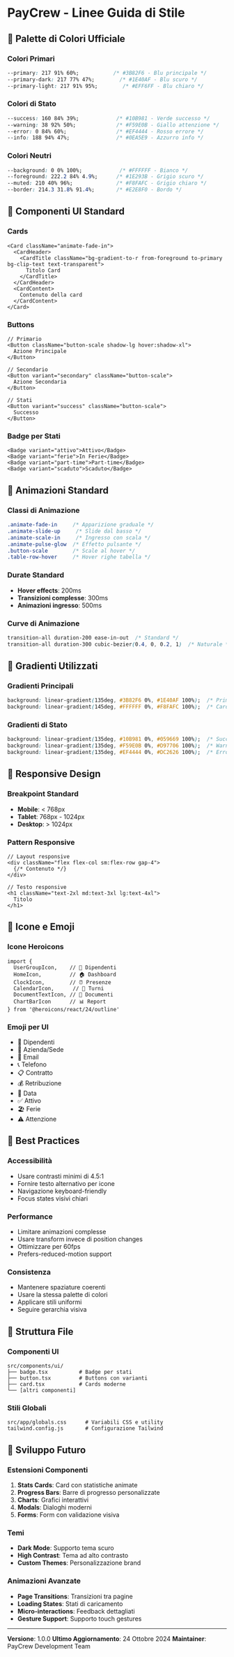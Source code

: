 # PayCrew - Linee Guida di Stile

## 🎨 Palette di Colori Ufficiale

### Colori Primari
```css
--primary: 217 91% 60%;           /* #3B82F6 - Blu principale */
--primary-dark: 217 77% 47%;        /* #1E40AF - Blu scuro */
--primary-light: 217 91% 95%;        /* #EFF6FF - Blu chiaro */
```

### Colori di Stato
```css
--success: 160 84% 39%;            /* #10B981 - Verde successo */
--warning: 38 92% 50%;             /* #F59E0B - Giallo attenzione */
--error: 0 84% 60%;                /* #EF4444 - Rosso errore */
--info: 188 94% 47%;               /* #0EA5E9 - Azzurro info */
```

### Colori Neutri
```css
--background: 0 0% 100%;            /* #FFFFFF - Bianco */
--foreground: 222.2 84% 4.9%;      /* #1E293B - Grigio scuro */
--muted: 210 40% 96%;              /* #F8FAFC - Grigio chiaro */
--border: 214.3 31.8% 91.4%;       /* #E2E8F0 - Bordo */
```

## 🎯 Componenti UI Standard

### Cards
```tsx
<Card className="animate-fade-in">
  <CardHeader>
    <CardTitle className="bg-gradient-to-r from-foreground to-primary bg-clip-text text-transparent">
      Titolo Card
    </CardTitle>
  </CardHeader>
  <CardContent>
    Contenuto della card
  </CardContent>
</Card>
```

### Buttons
```tsx
// Primario
<Button className="button-scale shadow-lg hover:shadow-xl">
  Azione Principale
</Button>

// Secondario
<Button variant="secondary" className="button-scale">
  Azione Secondaria
</Button>

// Stati
<Button variant="success" className="button-scale">
  Successo
</Button>
```

### Badge per Stati
```tsx
<Badge variant="attivo">Attivo</Badge>
<Badge variant="ferie">In Ferie</Badge>
<Badge variant="part-time">Part-time</Badge>
<Badge variant="scaduto">Scaduto</Badge>
```

## 🚀 Animazioni Standard

### Classi di Animazione
```css
.animate-fade-in     /* Apparizione graduale */
.animate-slide-up     /* Slide dal basso */
.animate-scale-in     /* Ingresso con scala */
.animate-pulse-glow  /* Effetto pulsante */
.button-scale        /* Scale al hover */
.table-row-hover     /* Hover righe tabella */
```

### Durate Standard
- **Hover effects**: 200ms
- **Transizioni complesse**: 300ms
- **Animazioni ingresso**: 500ms

### Curve di Animazione
```css
transition-all duration-200 ease-in-out  /* Standard */
transition-all duration-300 cubic-bezier(0.4, 0, 0.2, 1)  /* Naturale */
```

## 🎨 Gradienti Utilizzati

### Gradienti Principali
```css
background: linear-gradient(135deg, #3B82F6 0%, #1E40AF 100%);  /* Primary */
background: linear-gradient(145deg, #FFFFFF 0%, #F8FAFC 100%);  /* Card */
```

### Gradienti di Stato
```css
background: linear-gradient(135deg, #10B981 0%, #059669 100%);  /* Success */
background: linear-gradient(135deg, #F59E0B 0%, #D97706 100%);  /* Warning */
background: linear-gradient(135deg, #EF4444 0%, #DC2626 100%);  /* Error */
```

## 📱 Responsive Design

### Breakpoint Standard
- **Mobile**: < 768px
- **Tablet**: 768px - 1024px
- **Desktop**: > 1024px

### Pattern Responsive
```tsx
// Layout responsive
<div className="flex flex-col sm:flex-row gap-4">
  {/* Contenuto */}
</div>

// Testo responsive
<h1 className="text-2xl md:text-3xl lg:text-4xl">
  Titolo
</h1>
```

## 🎯 Icone e Emoji

### Icone Heroicons
```tsx
import { 
  UserGroupIcon,    // 👥 Dipendenti
  HomeIcon,         // 🏠 Dashboard
  ClockIcon,        // ⏰ Presenze
  CalendarIcon,      // 📅 Turni
  DocumentTextIcon, // 📄 Documenti
  ChartBarIcon      // 📊 Report
} from '@heroicons/react/24/outline'
```

### Emoji per UI
- 👥 Dipendenti
- 🏢 Azienda/Sede
- 📧 Email
- 📞 Telefono
- 📋 Contratto
- 💰 Retribuzione
- 📅 Data
- ✅ Attivo
- 🏖️ Ferie
- ⚠️ Attenzione

## 🔧 Best Practices

### Accessibilità
- Usare contrasti minimi di 4.5:1
- Fornire testo alternativo per icone
- Navigazione keyboard-friendly
- Focus states visivi chiari

### Performance
- Limitare animazioni complesse
- Usare transform invece di position changes
- Ottimizzare per 60fps
- Prefers-reduced-motion support

### Consistenza
- Mantenere spaziature coerenti
- Usare la stessa palette di colori
- Applicare stili uniformi
- Seguire gerarchia visiva

## 📁 Struttura File

### Componenti UI
```
src/components/ui/
├── badge.tsx          # Badge per stati
├── button.tsx         # Buttons con varianti
├── card.tsx           # Cards moderne
└── [altri componenti]
```

### Stili Globali
```
src/app/globals.css      # Variabili CSS e utility
tailwind.config.js       # Configurazione Tailwind
```

## 🚀 Sviluppo Futuro

### Estensioni Componenti
1. **Stats Cards**: Card con statistiche animate
2. **Progress Bars**: Barre di progresso personalizzate
3. **Charts**: Grafici interattivi
4. **Modals**: Dialoghi moderni
5. **Forms**: Form con validazione visiva

### Temi
- **Dark Mode**: Supporto tema scuro
- **High Contrast**: Tema ad alto contrasto
- **Custom Themes**: Personalizzazione brand

### Animazioni Avanzate
- **Page Transitions**: Transizioni tra pagine
- **Loading States**: Stati di caricamento
- **Micro-interactions**: Feedback dettagliati
- **Gesture Support**: Supporto touch gestures

---

**Versione**: 1.0.0
**Ultimo Aggiornamento**: 24 Ottobre 2024
**Maintainer**: PayCrew Development Team